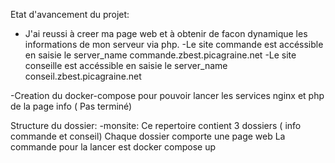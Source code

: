 Etat d'avancement du projet:
 - J'ai reussi à creer ma page web et à obtenir de facon dynamique les informations 
   de mon serveur via php.
 -Le site commande est accéssible en saisie le server_name commande.zbest.picagraine.net
 -Le site conseille est accéssible en saisie le server_name conseil.zbest.picagraine.net

 -Creation du docker-compose pour pouvoir lancer les services nginx et php de la page info ( Pas terminé)

Structure du dossier:
 -monsite:
  Ce repertoire contient 3 dossiers ( info commande et conseil)
  Chaque dossier comporte une page web 
La commande pour la lancer est docker compose up 

